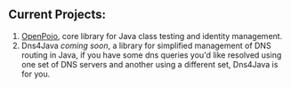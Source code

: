 ## Current Projects:
1. [OpenPojo](https://github.com/oshoukry/openpojo/), core library for Java class testing and identity management.
2. Dns4Java _coming soon_, a library for simplified management of DNS routing in Java, if you have some dns queries you'd like resolved using one set of DNS servers and another using a different set, Dns4Java is for you.
